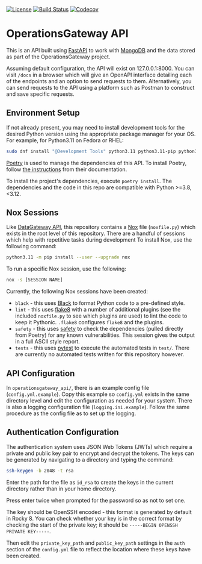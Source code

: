 [![License](https://img.shields.io/badge/License-Apache_2.0-blue.svg)](https://opensource.org/licenses/Apache-2.0)
[![Build Status](https://github.com/ral-facilities/operationsgateway-api/workflows/CI/badge.svg?branch=main)](https://github.com/ral-facilities/operationsgateway-api/actions?query=workflow%3A%22CI%22)
[![Codecov](https://codecov.io/gh/ral-facilities/operationsgateway-api/branch/main/graph/badge.svg)](https://codecov.io/gh/ral-facilities/operationsgateway-api)


# OperationsGateway API
This is an API built using [FastAPI](https://fastapi.tiangolo.com/) to work with [MongoDB](https://www.mongodb.com/) and the data stored as part of the OperationsGateway project.

Assuming default configuration, the API will exist on 127.0.0.1:8000. You can visit `/docs` in a browser which will give an OpenAPI interface detailing each of the endpoints and an option to send requests to them. Alternatively, you can send requests to the API using a platform such as Postman to construct and save specific requests.


## Environment Setup
If not already present, you may need to install development tools for the desired Python version using the appropriate package manager for your OS. For example, for Python3.11 on Fedora or RHEL:
```bash
sudo dnf install "@Development Tools" python3.11 python3.11-pip python3.11-setuptools python3.11-devel openldap-devel git
```

[Poetry](https://python-poetry.org/) is used to manage the dependencies of this API. To install Poetry, follow [the instructions](https://python-poetry.org/docs/) from their documentation.

To install the project's dependencies, execute `poetry install`. The dependencies and the code in this repo are compatible with Python >=3.8, <3.12.

## Nox Sessions
Like [DataGateway API](https://github.com/ral-facilities/datagateway-api), this repository contains a [Nox](https://nox.thea.codes) file (`noxfile.py`) which exists in the root level of this repository. There are a handful of sessions which help with repetitive tasks during development To install Nox, use the following command:

```bash
python3.11 -m pip install --user --upgrade nox
```

To run a specific Nox session, use the following:

```bash
nox -s [SESSION NAME]
```

Currently, the following Nox sessions have been created:
- `black` - this uses [Black](https://black.readthedocs.io/en/stable/) to format Python code to a pre-defined style.
- `lint` - this uses [flake8](https://flake8.pycqa.org/en/latest/) with a number of additional plugins (see the included `noxfile.py` to see which plugins are used) to lint the code to keep it Pythonic. `.flake8` configures `flake8` and the plugins.
- `safety` - this uses [safety](https://github.com/pyupio/safety) to check the dependencies (pulled directly from Poetry) for any known vulnerabilities. This session gives the output in a full ASCII style report.
- `tests` - this uses [pytest](https://docs.pytest.org/en/stable/) to execute the automated tests in `test/`. There are currently no automated tests written for this repository however.

## API Configuration
In `operationsgateway_api/`, there is an example config file (`config.yml.example`). Copy this example so `config.yml` exists in the same directory level and edit the configuration as needed for your system. There is also a logging configuration file (`logging.ini.example`). Follow the same procedure as the config file as to set up the logging.

## Authentication Configuration

The authentication system uses JSON Web Tokens (JWTs) which require a private and public key pair to encrypt and decrypt the tokens. The keys can be generated by navigating to a directory and typing the command:

```bash
ssh-keygen -b 2048 -t rsa
```

Enter the path for the file as `id_rsa` to create the keys in the current directory rather than in your home directory.

Press enter twice when prompted for the password so as not to set one.

The key should be OpenSSH encoded - this format is generated by default in Rocky 8. You can check whether your key is in the correct format by checking the start of the private key; it should be `-----BEGIN OPENSSH PRIVATE KEY-----`.

Then edit the ```private_key_path``` and ```public_key_path``` settings in the ```auth``` section of the ```config.yml``` file to reflect the location where these keys have been created.
